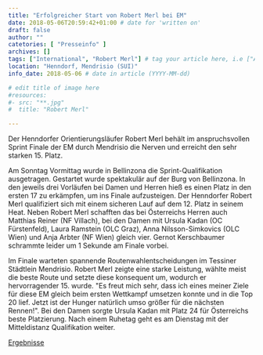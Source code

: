 ```yaml
---
title: "Erfolgreicher Start von Robert Merl bei EM"
date: 2018-05-06T20:59:42+01:00 # date for 'written on'
draft: false
author: ""
catetories: [ "Presseinfo" ]
archives: []
tags: ["International", "Robert Merl"] # tag your article here, i.e ["Austria Cup", "Robert Merl"]
location: "Henndorf, Mendrisio (SUI)"
info_date: 2018-05-06 # date in article (YYYY-MM-dd)

# edit title of image here
#resources:
#- src: "**.jpg"
#  title: "Robert Merl"

---
```


Der Henndorfer Orientierungsläufer Robert Merl behält im anspruchsvollen Sprint Finale der EM durch Mendrisio die Nerven und erreicht den sehr starken 15. Platz.

<!--more-->

Am Sonntag Vormittag wurde in Bellinzona die Sprint-Qualifikation ausgetragen. Gestartet wurde spektakulär auf der Burg von Bellinzona. In den jeweils drei Vorläufen bei Damen und Herren hieß es einen Platz in den ersten 17 zu erkämpfen, um ins Finale aufzusteigen. Der Henndorfer Robert Merl qualifiziert sich mit einem sicheren Lauf auf dem 12. Platz in seinem Heat. Neben Robert Merl schafften das bei Österreichs Herren auch Matthias Reiner (NF Villach), bei den Damen mit Ursula Kadan (OC Fürstenfeld), Laura Ramstein (OLC Graz), Anna Nilsson-Simkovics (OLC Wien) und Anja Arbter (NF Wien) gleich vier. Gernot Kerschbaumer schrammte leider um 1 Sekunde am Finale vorbei.

Im Finale warteten spannende Routenwahlentscheidungen im Tessiner Städtlein Mendrisio. Robert Merl zeigte eine starke Leistung, wählte meist die beste Route und setzte diese konsequent um, wodurch er hervorragender 15. wurde. "Es freut mich sehr, dass ich eines meiner Ziele für diese EM gleich beim ersten Wettkampf umsetzen konnte und in die Top 20 lief. Jetzt ist der Hunger natürlich umso größer für die nächsten Rennen!". Bei den Damen sorgte Ursula Kadan mit Platz 24 für Österreichs beste Platzierung. Nach einem Ruhetag geht es am Dienstag mit der Mitteldistanz Qualifikation weiter.

[Ergebnisse](https://eventor.orienteering.org/Events/ResultList?eventId=5400&groupBy=EventClass)